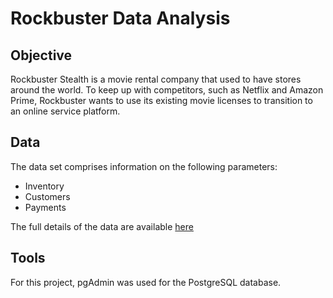 # Rockbuster Data Analysis
## Objective 
Rockbuster Stealth is a movie rental company that used to have stores around the
world. To keep up with competitors, such as Netflix and Amazon Prime, Rockbuster wants to use its existing movie licenses to transition to an online service platform.
## Data 
The data set comprises information on the following parameters:
- Inventory
- Customers
- Payments

The full details of the data are available [here](https://coach-courses-us.s3.amazonaws.com/exercises/1054/62982/3fe3568293b6193da8bd91c37123d045/Data-Dictionary.pdf)
## Tools
For this project, pgAdmin was used for the PostgreSQL database.


